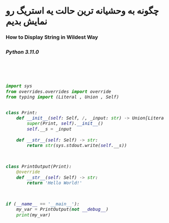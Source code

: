 <h1><b>چگونه به وحشیانه ترین حالت یه استریگ رو نمایش بدیم</b></h1>
<div align='left'>
<h3><b>How to Display String in Wildest Way<h3>
<h6><b>Python 3.11.0</b><h6>
<br>

```py

import sys
from overrides.overrides import override
from typing import (Literal , Union , Self)


class Print:
    def __init__(self: Self, /, _input: str) -> Union[Literal[None] , Self]:
        super(Print, self).__init__()
        self.__s = _input
        
    def __str__(self: Self) -> str:
        return str(sys.stdout.write(self.__s))
    


class PrintOutput(Print):
    @override
    def __str__(self: Self) -> str:
        return 'Hello World!'
    


if (__name__ == '__main__'):
    my_var = PrintOutput(not __debug__)
    print(my_var)

```

</div>
